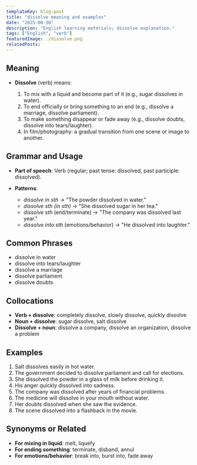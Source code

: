 ```yaml
---
templateKey: blog-post
title: "dissolve meaning and examples"
date: "2025-08-30"
description: "English learning materials; dissolve explanation."
tags: ["English", "verb"]
featuredImage: ./dissolve.png
relatedPosts:
---
```


## Meaning

- **Dissolve** (verb) means:

  1. To mix with a liquid and become part of it (e.g., sugar dissolves in water).
  2. To end officially or bring something to an end (e.g., dissolve a marriage, dissolve parliament).
  3. To make something disappear or fade away (e.g., dissolve doubts, dissolve into tears/laughter).
  4. In film/photography: a gradual transition from one scene or image to another.

## Grammar and Usage

- **Part of speech**: Verb (regular; past tense: dissolved, past participle: dissolved).
- **Patterns**:

  - _dissolve in sth_ → "The powder dissolved in water."
  - _dissolve sth (in sth)_ → "She dissolved sugar in her tea."
  - _dissolve sth_ (end/terminate) → "The company was dissolved last year."
  - _dissolve into sth_ (emotions/behavior) → "He dissolved into laughter."

## Common Phrases

- dissolve in water
- dissolve into tears/laughter
- dissolve a marriage
- dissolve parliament
- dissolve doubts

## Collocations

- **Verb + dissolve**: completely dissolve, slowly dissolve, quickly dissolve
- **Noun + dissolve**: sugar dissolve, salt dissolve
- **Dissolve + noun**: dissolve a company, dissolve an organization, dissolve a problem

## Examples

1. Salt dissolves easily in hot water.
2. The government decided to dissolve parliament and call for elections.
3. She dissolved the powder in a glass of milk before drinking it.
4. His anger quickly dissolved into sadness.
5. The company was dissolved after years of financial problems.
6. The medicine will dissolve in your mouth without water.
7. Her doubts dissolved when she saw the evidence.
8. The scene dissolved into a flashback in the movie.

## Synonyms or Related

- **For mixing in liquid**: melt, liquefy
- **For ending something**: terminate, disband, annul
- **For emotions/behavior**: break into, burst into, fade away
